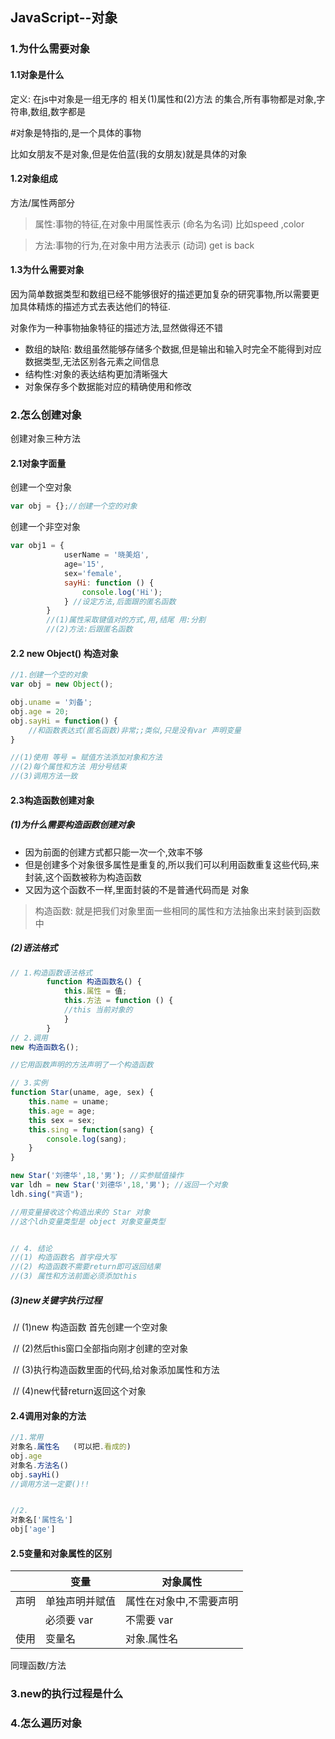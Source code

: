 ## JavaScript--对象

### 1.为什么需要对象

#### 1.1对象是什么

定义:  在js中对象是一组无序的 相关(1)属性和(2)方法 的集合,所有事物都是对象,字符串,数组,数字都是

#对象是特指的,是一个具体的事物

比如女朋友不是对象,但是佐伯蓝(我的女朋友)就是具体的对象



#### 1.2对象组成

方法/属性两部分

> 属性:事物的特征,在对象中用属性表示 (命名为名词) 比如speed ,color

> 方法:事物的行为,在对象中用方法表示 (动词) get is back 



#### 1.3为什么需要对象

因为简单数据类型和数组已经不能够很好的描述更加复杂的研究事物,所以需要更加具体精炼的描述方式去表达他们的特征.

对象作为一种事物抽象特征的描述方法,显然做得还不错

- 数组的缺陷: 数组虽然能够存储多个数据,但是输出和输入时完全不能得到对应数据类型,无法区别各元素之间信息
- 结构性:对象的表达结构更加清晰强大
- 对象保存多个数据能对应的精确使用和修改



### 2.怎么创建对象

创建对象三种方法 

#### 2.1对象字面量

创建一个空对象

```javascript
var obj = {};//创建一个空的对象
```

创建一个非空对象

```javascript
var obj1 = {
            userName = '晓美焰', 
            age='15',
            sex='female',
            sayHi: function () {
                console.log('Hi');
            } //设定方法,后面跟的匿名函数
        }
        //(1)属性采取键值对的方式,用,结尾 用:分割
        //(2)方法:后跟匿名函数
```



#### 2.2 new Object() 构造对象

```javascript
//1.创建一个空的对象
var obj = new Object();

obj.uname = '刘备';
obj.age = 20;
obj.sayHi = function() {
    //和函数表达式(匿名函数)非常;;类似,只是没有var 声明变量
}

//(1)使用 等号 = 赋值方法添加对象和方法
//(2)每个属性和方法 用分号结束
//(3)调用方法一致
```



#### 2.3构造函数创建对象

##### 		(1)为什么需要构造函数创建对象

- 因为前面的创建方式都只能一次一个,效率不够
- 但是创建多个对象很多属性是重复的,所以我们可以利用函数重复这些代码,来封装,这个函数被称为构造函数
- 又因为这个函数不一样,里面封装的不是普通代码而是 对象



> 构造函数:  就是把我们对象里面一些相同的属性和方法抽象出来封装到函数中

##### 		(2)语法格式

```javascript
// 1.构造函数语法格式
        function 构造函数名() {
            this.属性 = 值;
            this.方法 = function () {
			//this 当前对象的
            }
        }
// 2.调用        
new 构造函数名(); 

//它用函数声明的方法声明了一个构造函数

// 3.实例
function Star(uname, age, sex) {
    this.name = uname;
    this.age = age;
    this sex = sex;
    this.sing = function(sang) {
        console.log(sang);
    }
}

new Star('刘德华',18,'男'); //实参赋值操作
var ldh = new Star('刘德华',18,'男'); //返回一个对象
ldh.sing("宾语");

//用变量接收这个构造出来的 Star 对象
//这个ldh变量类型是 object 对象变量类型


// 4. 结论
//(1) 构造函数名 首字母大写
//(2) 构造函数不需要return即可返回结果
//(3) 属性和方法前面必须添加this

```

##### 		(3)new关键字执行过程

​	// (1)new 构造函数 首先创建一个空对象

​    // (2)然后this窗口全部指向刚才创建的空对象

​    // (3)执行构造函数里面的代码,给对象添加属性和方法

​    // (4)new代替return返回这个对象

#### 2.4调用对象的方法

```javascript
//1.常用
对象名.属性名   (可以把.看成的)
obj.age
对象名.方法名()
obj.sayHi()
//调用方法一定要()!!


//2.
对象名['属性名']
obj['age']
```

#### 2.5变量和对象属性的区别

|      | 变量           | 对象属性                |
| ---- | -------------- | ----------------------- |
| 声明 | 单独声明并赋值 | 属性在对象中,不需要声明 |
|      | 必须要 var     | 不需要 var              |
| 使用 | 变量名         | 对象.属性名             |

同理函数/方法



### 3.new的执行过程是什么

### 4.怎么遍历对象

